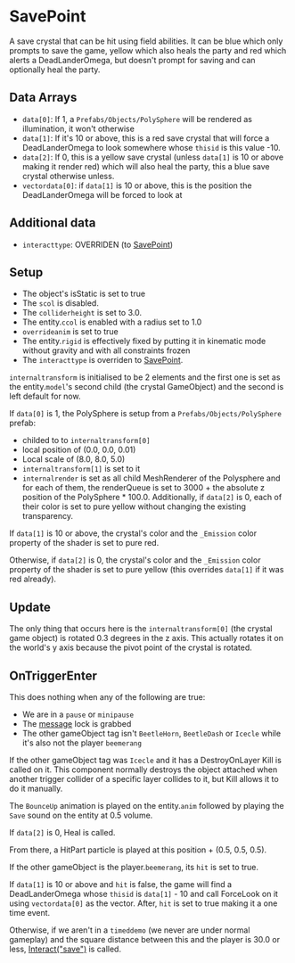 # SavePoint
A save crystal that can be hit using field abilities. It can be blue which only prompts to save the game, yellow which also heals the party and red which alerts a DeadLanderOmega, but doesn't prompt for saving and can optionally heal the party.

## Data Arrays
- `data[0]`: If 1, a `Prefabs/Objects/PolySphere` will be rendered as illumination, it won't otherwise
- `data[1]`: If it's 10 or above, this is a red save crystal that will force a DeadLanderOmega to look somewhere whose `thisid` is this value -10.
- `data[2]`: If 0, this is a yellow save crystal (unless `data[1]` is 10 or above making it render red) which will also heal the party, this a blue save crystal otherwise unless.
- `vectordata[0]`: if `data[1]` is 10 or above, this is the position the DeadLanderOmega will be forced to look at

## Additional data
- `interacttype`: OVERRIDEN (to [SavePoint](../Interaction/SavePoint.md))

## Setup
- The object's isStatic is set to true   
- The `scol` is disabled. 
- The `colliderheight` is set to 3.0.
- The entity.`ccol` is enabled with a radius set to 1.0
- `overrideanim` is set to true
- The entity.`rigid` is effectively fixed by putting it in kinematic mode without gravity and with all constraints frozen
- The `interacttype` is overriden to [SavePoint](../Interaction/SavePoint.md).

`internaltransform` is initialised to be 2 elements and the first one is set as the entity.`model`'s second child (the crystal GameObject) and the second is left default for now.

If `data[0]` is 1, the PolySphere is setup from a `Prefabs/Objects/PolySphere` prefab:
- childed to to `internaltransform[0]`
- local position of (0.0, 0.0, 0.01)
- Local scale of (8.0, 8.0, 5.0)
- `internaltransform[1]` is set to it
- `internalrender` is set as all child MeshRenderer of the Polysphere and for each of them, the renderQueue is set to 3000 + the absolute z position of the PolySphere * 100.0. Additionally, if `data[2]` is 0, each of their color is set to pure yellow without changing the existing transparency.

If `data[1]` is 10 or above, the crystal's color and the `_Emission` color property of the shader is set to pure red.

Otherwise, if `data[2]` is 0, the crystal's color and the `_Emission` color property of the shader is set to pure yellow (this overrides `data[1]` if it was red already).

## Update
The only thing that occurs here is the `internaltransform[0]` (the crystal game object) is rotated 0.3 degrees in the z axis. This actually rotates it on the world's y axis because the pivot point of the crystal is rotated.

## OnTriggerEnter
This does nothing when any of the following are true:
- We are in a `pause` or `minipause`
- The [message](../../../SetText/Notable%20states.md#message) lock is grabbed
- The other gameObject tag isn't `BeetleHorn`, `BeetleDash` or `Icecle` while it's also not the player `beemerang`

If the other gameObject tag was `Icecle` and it has a DestroyOnLayer Kill is called on it. This component normally destroys the object attached when another trigger collider of a specific layer collides to it, but Kill allows it to do it manually.

The `BounceUp` animation is played on the entity.`anim` followed by playing the `Save` sound on the entity at 0.5 volume.

If `data[2]` is 0, Heal is called.

From there, a HitPart particle is played at this position + (0.5, 0.5, 0.5).

If the other gameObject is the player.`beemerang`, its `hit` is set to true.

If `data[1]` is 10 or above and `hit` is false, the game will find a DeadLanderOmega whose `thisid` is `data[1]` - 10 and call ForceLook on it using `vectordata[0]` as the vector. After, `hit` is set to true making it a one time event.

Otherwise, if we aren't in a `timeddemo` (we never are under normal gameplay) and the square distance between this and the player is 30.0 or less, [Interact("save")](../Interact.md) is called.
